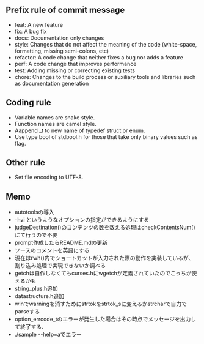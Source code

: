 ## Prefix rule of commit message
- feat: A new feature
- fix: A bug fix
- docs: Documentation only changes
- style: Changes that do not affect the meaning of the code (white-space, formatting, missing semi-colons, etc)
- refactor: A code change that neither fixes a bug nor adds a feature
- perf: A code change that improves performance
- test: Adding missing or correcting existing tests
- chore: Changes to the build process or auxiliary tools and libraries such as documentation generation

## Coding rule
- Variable names are snake style.
- Function names are camel style.
- Aappend \_t to new name of typedef struct or enum.
- Use type bool of stdbool.h for those that take only binary values such as flag.

## Other rule
- Set file encoding to UTF-8.

## Memo
- autotoolsの導入
- -hvi というようなオプションの指定ができるようにする
- judgeDestination()のコンテンツの数を数える処理はcheckContentsNum()にて行うので不要
- prompt作成したらREADME.mdの更新
- ソースのコメントを英語にする
- 現在はrwh()内でショートカットが入力された際の動作を実装しているが、割り込み処理で実現できないか調べる
- getchは自作しなくてもcurses.hにwgetchが定義されていたのでこっちが使えるかも
- string\_plus.h追加
- datastructure.h追加
- winでwarningを消すためにstrtokをstrtok_sに変えるかstrcharで自力でparseする
- option_errcode_tのエラーが発生した場合はその時点でメッセージを出力して終了する.
- ./sample --help=aでエラー
